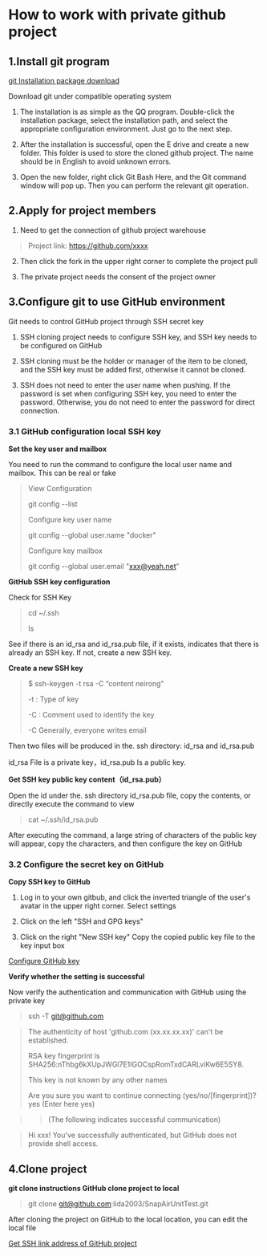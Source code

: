 # How to work with private github project

## 1.Install git program
[git Installation package download](https://git-scm.com/download/)

Download git under compatible operating system

1. The installation is as simple as the QQ program. Double-click the installation package, select the installation path, and select the appropriate configuration environment. Just go to the next step.

2. After the installation is successful, open the E drive and create a new folder. This folder is used to store the cloned github project. The name should be in English to avoid unknown errors.

3. Open the new folder, right click Git Bash Here, and the Git command window will pop up. Then you can perform the relevant git operation.


## 2.Apply for project members

1. Need to get the connection of github project warehouse

>Project link:
>https://github.com/xxxx

2. Then click the fork in the upper right corner to complete the project pull

3. The private project needs the consent of the project owner


## 3.Configure git to use GitHub environment

Git needs to control GitHub project through SSH secret key

1. SSH cloning project needs to configure SSH key, and SSH key needs to be configured on GitHub

2. SSH cloning must be the holder or manager of the item to be cloned, and the SSH key must be added first, otherwise it cannot be cloned.

3. SSH does not need to enter the user name when pushing. If the password is set when configuring SSH key, you need to enter the password. Otherwise, you do not need to enter the password for direct connection.

### 3.1 GitHub configuration local SSH key

**Set the key user and mailbox**

You need to run the command to configure the local user name and mailbox. This can be real or fake

>View Configuration 
>
>git config --list
>
>Configure key user name 
>
>git config --global user.name "docker"
>
>Configure key mailbox
>
>git config --global user.email  "xxx@yeah.net"


**GitHub SSH key configuration**

Check for SSH Key

>cd ~/.ssh 
>
>ls

See if there is an id_rsa and id_rsa.pub file, if it exists, indicates that there is already an SSH key. If not, create a new SSH key.

**Create a new SSH key**

>$ ssh-keygen -t rsa -C “content neirong”
>
>-t : Type of key
>
>-C : Comment used to identify the key
>
>-C Generally, everyone writes email

Then two files will be produced in the. ssh directory: id_rsa and id_rsa.pub

id_rsa File is a private key，id_rsa.pub Is a public key.

**Get SSH key public key content（id_rsa.pub）**

Open the id under the. ssh directory id_rsa.pub file, copy the contents, or directly execute the command to view

>cat ~/.ssh/id_rsa.pub

After executing the command, a large string of characters of the public key will appear, copy the characters, and then configure the key on GitHub

### 3.2 Configure the secret key on GitHub

**Copy SSH key to GitHub**

1. Log in to your own gitbub, and click the inverted triangle of the user's avatar in the upper right corner. Select settings

2. Click on the left "SSH and GPG keys"

3. Click on the right "New SSH key" Copy the copied public key file to the key input box

[Configure GitHub key](https://blog.csdn.net/qq_20663639/article/details/126284892)


**Verify whether the setting is successful**

Now verify the authentication and communication with GitHub using the private key

>ssh -T git@github.com


>The authenticity of host 'github.com (xx.xx.xx.xx)' can't be established.
>
>RSA key fingerprint is SHA256:nThbg6kXUpJWGl7E1IGOCspRomTxdCARLviKw6E5SY8.
>
>This key is not known by any other names
>
>Are you sure you want to continue connecting (yes/no/[fingerprint])? yes (Enter here yes)
>

>>(The following indicates successful communication)

>
>Hi xxx! You've successfully authenticated, but GitHub does not provide shell access.


## 4.Clone project

**git clone instructions GitHub clone project to local**


>git clone git@github.com:lida2003/SnapAirUnitTest.git

After cloning the project on GitHub to the local location, you can edit the local file

[Get SSH link address of GitHub project](https://blog.csdn.net/qq_20663639/article/details/126284892)